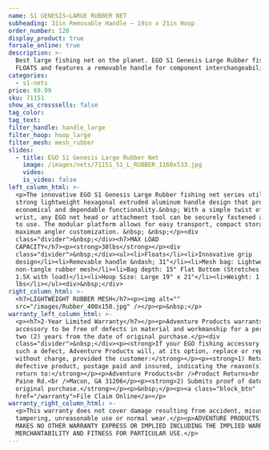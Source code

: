 ```yaml
---
name: S1 GENESIS—LARGE RUBBER NET
subheading: 31in Removable Handle — 19in x 21in Hoop
order_number: 120
display_product: true
forsale_online: true
description: >-
  Best large fishing net on the planet. EGO S1 Genesis Large Rubber fishing net
  FLOATS and features a removable handle for component interchangeability.
categories:
  - s1-nets
price: 69.99
sku: 71151
show_as_crosssells: false
tag_color:
tag_text:
filter_handle: handle_large
filter_hoop: hoop_large
filter_mesh: mesh_rubber
slides:
  - title: EGO S1 Genesis Large Rubber Net
    image: /images/nets/71151_S1_L_RUBBER_1160x533.jpg
    video:
    is_video: false
left_column_html: >-
  <p>The innovative EGO S1 Genesis Large Rubber fishing net series utilizes a
  strong lightweight hexagonal extruded aluminum handle design that provides
  economical and dependable functionality.&nbsp; With a simple twist of the
  wrist, any EGO net head or attachment tool can be securely fastened and ready
  to use. The modular platform allows for easy transport, compact storage, and
  maximum angler customization. &nbsp; &nbsp;</p><div
  class="divider">&nbsp;</div><h7>MAX LOAD
  CAPACITY</h7><p><strong>30lbs</strong></p><div
  class="divider">&nbsp;</div><ul><li>Floats</li><li>Innovative grip
  design</li><li>Removable handle &ndash; 31"</li><li>Mesh bag: Lightweight
  non-tangle rubber mesh</li><li>Bag depth: 15" Flat Bottom (Stretches up to
  1.5X with load)</li><li>Hoop Size: Large 19" x 21"</li><li>Weight: 1.75
  lbs</li></ul><div>&nbsp;</div>
right_column_html: >-
  <h7>LIGHTWEIGHT RUBBER MESH</h7><p><img alt=""
  src="/images/Rubber_400x150.jpg" /></p><p>&nbsp;</p>
warranty_left_column_html: >-
  <p><h7>2-Year Limited Warranty</h7></p><p>Adventure Products warrants your EGO
  accessory to be free of defects in material and workmanship for a period of
  two (2) years from the date of original purchase.</p><div
  class="divider">&nbsp;</div><p><strong>If your EGO fishing accessory exhibits
  such a defect, Adventure Products will, at its option, replace or repair it
  without charge, provided the customer:</strong></p><p><strong>1) Returns the
  defective product, postage paid and insured, indicating the reason(s) for the
  return to:</strong></p><p>Adventure Products<br />Product Returns<br />889 Guy
  Paine Rd.<br />Macon, GA 31206</p><p><strong>2) Submits proof of date of
  original purchase.</strong></p><p>&nbsp;</p><p><a class="block_btn"
  href="/warranty">File Claim Online</a></p>
warranty_right_column_html: >-
  <p>This warranty does not cover damage resulting from accident, misuse, abuse,
  tampering, unreasonable use or normal wear.</p><p>ADVENTURE PRODUCTS, INC.
  MAKES NO OTHER WARRANTY EXPRESS OR IMPLIED INCLUDING THE IMPLIED WARRANTIES OF
  MERCHANTABILITY AND FITNESS FOR PARTICULAR USE.</p>
---
```

